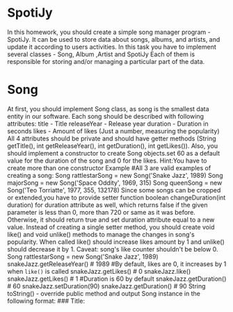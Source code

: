 # SpotiJy

In this homework, you should create a simple song manager program - SpotiJy. It can be
used to store data about songs, albums, and artists, and update it according to users
activities.
In this task you have to implement several classes - Song, Album ,Artist and SpotiJy Each of
them is responsible for storing and/or managing a particular part of the data.
# Song
At first, you should implement Song class, as song is the smallest data entity in our software.
Each song should be described with following attributes:
title - Title
releaseYear - Release year
duration - Duration in seconds
likes - Amount of likes (Just a number, measuring the popularity)
All 4 attributes should be private and should have getter methods (String getTitle(), int
getReleaseYear(), int getDuration(), int getLikes()). Also, you should implement a
constructor to create Song objects.set 60 as a default value for the duration of the song and 0
for the likes. Hint:You have to create more than one constructor
Example
#All 3 are valid examples of creating a song:
Song rattlestarSong = new Song('Snake Jazz', 1989)
Song majorSong = new Song('Space Oddity', 1969, 315)
Song queenSong = new Song('Teo Torriatte', 1977, 355, 132178)
Since some songs can be cropped or extended,you have to provide setter function boolean
changeDuration(int duration) for duration attribute as well, which returns false if the given
parameter is less than 0, more than 720 or same as it was before. Otherwise, it should return
true and set duration attribute equal to a new value.
Instead of creating a single setter method, you should create void like() and void unlike()
methods to manage the changes in song's popularity. When called like() should increase
likes amount by 1 and unlike() should decrease it by 1.
Caveat: song's like counter shouldn't be below 0.
Song rattlestarSong = new Song('Snake Jazz', 1989)
snakeJazz.getReleaseYear() # 1989
#By default, likes are 0, it increases by 1 when `like()` is called
snakeJazz.getLikes() # 0
snakeJazz.like()
snakeJazz.getLikes() # 1
#Duration is 60 by default
snakeJazz.getDuration() # 60
snakeJazz.setDuration(90)
snakeJazz.getDuration() # 90
String toString() - override public method and output Song instance in the following
format: ### Title: <title>, Duration: , Release year: , Likes: where durationInMinutes is
duration converted into minutes.
Communication
Unresolved Own Reacted Date:
nikoloz babunashvili 2023-10-27 
/opt/bambooagent/bamboo-agent-home/xmldata/build-dir/KIU23WSPTKIUBABUNASHVILINIKOLOZJOB1/test/SpotiJy/SortingExampleBehaviorTest.j
ava:45: error: cannot find symbol BubbleSort
bubbleSort = new BubbleSort(); ^ symbol: class
BubbleSort location: class
SortingExampleBehaviorTest ^
/opt/bambooagent/bamboo-agent-home/xmldata/build-dir/KIU23WSPTKIUBABUNASHVILINIKOLOZJOB1/test/SpotiJy/SortingExampleBehaviorTest.j
ava:55: error: cannot find symbol MergeSort
mergeSort = new MergeSort(); symbol: class
MergeSort ^ /opt/bambooagent/bambooagent-home/xml-data/build-dir/KIU23WSPTKIUBABUNASHVILINIKOLOZJOB1/test/SpotiJy/SortingExampleBehaviorTest.j
ava:70: error: cannot find symbol if (!
(chosenSortStrategy instanceof MergeSort)) { ^
It could be because i didn't use Bubble or
MergeSort, or its probably because someone
who wrote testing algorithm forgot to add them.
Either way my code works perfectly fine in InteliJ
Search for a message
Example
>>> Song snakeJazz = new Song('Snake Jazz', 1989, 30)
>>> write(snakeJazz.toString())
Title:Snake Jazz,Duration:0.5 minutes,Release year:1989,Likes:0
Note that the duration time is converted in minutes (30 -> 0.5). You should follow the exact
format. There should not be extra whitespaces or other symbols in the string.
# Album
Next, you should create a class Album to store the collection of songs in one object. The
albums should have the following attributes:
title - Title
releaseYear - The Year it was released
songs - A collection of songs, represented as an array of Song objects.
All 3 attributes should be private and should have getter methods (String getTitle(), int
getReleaseYear(), Songs[] getSongs()).
The Album class should have a constructor that takes title and release year as arguments and
initializes appropriate attributes.
int addSongs(Song[] songs) - the procedure takes song array as an argument and adds
them to the 'songs' collection. If the song is already contained in the collection, no duplicate
append should occur. After songs are added, return the number of new songs appended.
to compare two songs,go back to the Song class and override public method boolean
isEqual(Song other): Two songs are considered to be the same if they have exact same title,
release year and duration. For example, these 3 songs are considered to be same - Song('My
Song', 2011, 120, 1570), Song('My Song', 2011, 120, 1570), Song('My Song', 2011, 120,
7500) . While these 3 are different from each other - Song('My Song', 2011, 120, 450),
Song('Other Song', 2011, 120, 150), Song('My Song', 2011, 50, 450).
Example
>>> Album greenSide = new Album("Green side",1976)
>>> greenSide.getTitle()
"Green side"
>>> # One song is added to the album
>>> greenSide.addSongs({snakeJazz})
1
>>> # 2 songs are provided, but one of them is already part of the album
>>> greenSide.addSongs({snakeJazz, majorSong})
1
>>> greenSide.addSongs({repeatedSong, newSong, repeatedSong})
2
Song[] shuffle() - returns the songs from 'songs' collection in random order. You can use
random class provided by java.
(https://docs.oracle.com/javase/8/docs/api/java/util/Random.html)
Song[] sortByTitle(boolean isAscending) - returns the songs sorted by the lexicographical
comparison of song titles. if isAscending is false, return the songs in descending order.
Song[] sortByDuration(boolean isAscending) - returns the songs sorted by the comparison
of song Durations. if isAscending is false, return the songs in descending order.
Song[] sortByReleaseYear(boolean isAscending) - returns the songs sorted by the
comparison of song release years. if isAscending is false, return the songs in descending
order.
Song[] sortByPopularity(boolean isAscending) - returns the songs sorted by the
comparison of popularity(likes). if isAscending is false, return the songs in descending order.
static Song[] reverse(Song[] songs) - static function,which reverses the order of the
passed array and returns.
And lastly, for this class, implement a String toString() function, which is just a textual
representation of the album in the following format - 'Title:{title},Release year:{release
year},songs:{{song1}|{song2}|{song3}…}'. See examples for more details:
Example
Album with no songs:
>>> Album greenSide = new Album("Green side",1976)
>>> write(greenSide.toString())
`Title:`Green side,Release year:1976,songs:{}
Album with a single song:
>>> Song snakeJazz = new Song('Snake Jazz', 1989, 30)
>>>
>>> Album greenSide = new Album("Green side",1976)
>>> greenSide.addSongs(snakeJazz)
>>> write(greenSide)
`Title:`Green side,Release year:1976,songs:{Title:Snake Jazz,Duration:0.5
minutes,Release year:1989,Likes:0}
Album with multiple songs:
>>> Song snakeJazz = new Song('Snake Jazz', 1989, 30)
>>> Song majorSong = new Song('Space Oddity', 1969, 60, 12000)
>>>
>>> Album greenSide = new Album("Green side",1976)
>>> greenSide.addSongs(snakeJazz)
>>> write(greenSide)
Title:Green side,Release year:1976,songs:{Title:Snake Jazz,Duration:0.5
minutes,Release year:1989,Likes:0|Title:Space Oddity,Duration:1
minutes,Release year:1969,Likes:12000}
# Artist
The Artist is the last entity class to implement. The artist should have the following
attributes:
firstName - A first name
lastName - A last name
birthYear - The year person was born in
albums - The collection of albums, represented as an array of Album objects
singles - The list of songs (That are not part of any albums and are released seperately)
represeted as an array of Song objects.
All 5 attributes should be private and should have getter methods (String getFirstName(),
String getSecondName(), int getBirthYear(), Album []getAlbums(), Song[] getSingles()).
Furthermore you should create a several methods in Artist class.
Create a method called Song mostLikedSong(),which will return the most liked song of the
artist. Note: your function should compare all the songs from singles and all the albums.
Create a method called Song leastLikedSong() which behaves in the same way as Song
mostLikedSong() method, but instead of the most popular song, it returns the least popular
one.
Create a method int totalLikes() which returns the total number of likes for this artist.
Again, consider all songs from the albums and singles.
Creates a method boolean isEqual(Artist other) - compares two artists.2 Artist objects ar
considered to be the same, if they have the same first name, last name and birth year.
And at the end, String toString() method should be implemented as well. It should return
the following representation of the artist: 'Name: {firstName} {lastName},Birth year:
{birthYear},Total likes:{total likes of this artist}'. Note: '{' and '}' are used to mark values and
should not be part of the final output and string representation of the artist does not include
albums and singles.
# SpotiJy
This is the final and the main class of this software - SpotiJy.
SpotiJy has a single hidden (private) attribute artists - a collection of artist, represented as
an array of Artist objects. A constructor does not take any arguments and should initialize
artists with an empty array.
Furthermore, SpotiJy should have following methods:
Artist[] getArtists() - Returns the array of of artists.
void addArtists(Artist[] artists) - Adds Artist objects to the list, if they are not
already in the list.
String [] getTopTrendingArtist() - Returns the array of the first name and the last
name (['john', 'doe']) of the artist that has the most likes - sum of likes from all song
from all albums and singles.
String getTopTrendingAlbum() - Returns the name of the album with the most total
likes - sum of like of all songs in this album. It should compare all albums in all artists.
String getTopTrendingSong() - Returns the name of the song with the most likes. It
should consider all the songs in all artists albums or singles.
